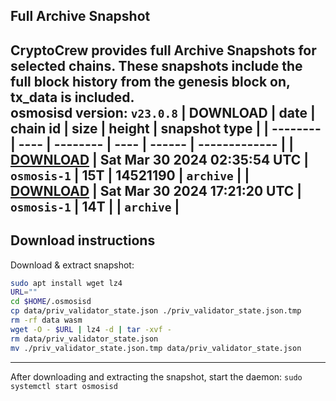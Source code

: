 ## Full Archive Snapshot
CryptoCrew provides full Archive Snapshots for selected chains. These snapshots include the full block history from the genesis block on, tx_data is included.  
osmosisd version: `v23.0.8`
| DOWNLOAD | date | chain id | size | height | snapshot type |
| -------- | ---- | -------- | ---- | ------ | ------------- |
| **[DOWNLOAD](https://dl-eu2.ccvalidators.com/SNAPSHOTS/osmosis/osmosis-1_14521190.tar.lz4)** | Sat Mar 30 2024 02:35:54 UTC | `osmosis-1` | 15T | 14521190 | `archive` |
| **[DOWNLOAD](https://dl-eu2.ccvalidators.com/SNAPSHOTS/osmosis/osmosis-1_14247978.tar.lz)** | Sat Mar 30 2024 17:21:20 UTC | `osmosis-1` | 14T |  | `archive` |
---

## Download instructions
Download & extract snapshot:
```sh
sudo apt install wget lz4
URL=""
cd $HOME/.osmosisd
cp data/priv_validator_state.json ./priv_validator_state.json.tmp
rm -rf data wasm
wget -O - $URL | lz4 -d | tar -xvf -
rm data/priv_validator_state.json
mv ./priv_validator_state.json.tmp data/priv_validator_state.json
```

---

After downloading and extracting the snapshot, start the daemon: `sudo systemctl start osmosisd`

